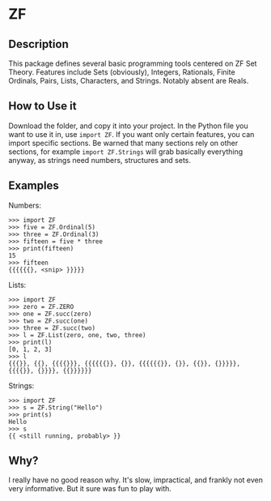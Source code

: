ZF
==

Description
-----------

This package defines several basic programming tools centered on ZF Set Theory. Features include Sets (obviously), Integers, Rationals, Finite Ordinals, Pairs, Lists, Characters, and Strings. Notably absent are Reals.


How to Use it
-------------

Download the folder, and copy it into your project. In the Python file you want to use it in, use `import ZF`. If you want only certain features, you can import specific sections. Be warned that many sections rely on other sections, for example `import ZF.Strings` will grab basically everything anyway, as strings need numbers, structures and sets.


Examples
--------

Numbers:

	>>> import ZF
	>>> five = ZF.Ordinal(5)
	>>> three = ZF.Ordinal(3)
	>>> fifteen = five * three
	>>> print(fifteen)
	15
	>>> fifteen
	{{{{{{}, <snip> }}}}}

Lists:

	>>> import ZF
	>>> zero = ZF.ZERO
	>>> one = ZF.succ(zero)
	>>> two = ZF.succ(one)
	>>> three = ZF.succ(two)
	>>> l = ZF.List(zero, one, two, three)
	>>> print(l)
	[0, 1, 2, 3]
	>>> l
	{{{}}, {{}, {{{{}}}, {{{{{{}}, {}}, {{{{{{}}, {}}, {{}}, {}}}}}, {{{{}}, {}}}}, {{}}}}}}

Strings:

	>>> import ZF
	>>> s = ZF.String("Hello")
	>>> print(s)
	Hello
	>>> s
	{{ <still running, probably> }}
	

Why?
----

I really have no good reason why. It's slow, impractical, and frankly not even very informative. But it sure was fun to play with. 

